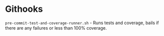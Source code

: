 # Githooks

`pre-commit-test-and-coverage-runner.sh` - Runs tests and coverage, bails if there are any failures or less than 100% coverage.